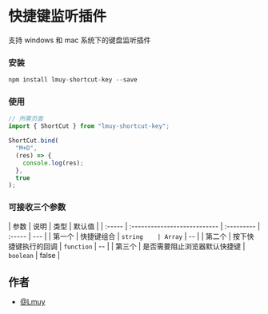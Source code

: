 # 快捷键监听插件

支持 windows 和 mac 系统下的键盘监听插件

### 安装

```js
npm install lmuy-shortcut-key --save
```

### 使用

```js
// 所需页面
import { ShortCut } from "lmuy-shortcut-key";

ShortCut.bind(
  "M+D",
  (res) => {
    console.log(res);
  },
  true
);
```

### 可接收三个参数

| 参数   | 说明                         | 类型       | 默认值 |
| :----- | :--------------------------- | :--------- | :----- | --- |
| 第一个 | 快捷键组合                   | `string    | Array` | --  |
| 第二个 | 按下快捷键执行的回调         | `function` | --     |
| 第三个 | 是否需要阻止浏览器默认快捷键 | `boolean`  | false  |

## 作者

- [@Lmuy](https://www.github.com/Lmuy)
